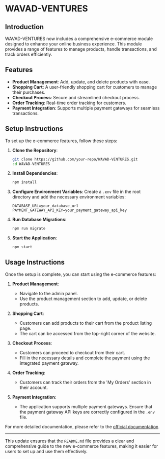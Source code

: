 # WAVAD-VENTURES

## Introduction
WAVAD-VENTURES now includes a comprehensive e-commerce module designed to enhance your online business experience. This module provides a range of features to manage products, handle transactions, and track orders efficiently.

## Features
- **Product Management**: Add, update, and delete products with ease.
- **Shopping Cart**: A user-friendly shopping cart for customers to manage their purchases.
- **Checkout Process**: Secure and streamlined checkout process.
- **Order Tracking**: Real-time order tracking for customers.
- **Payment Integration**: Supports multiple payment gateways for seamless transactions.

## Setup Instructions
To set up the e-commerce features, follow these steps:

1. **Clone the Repository**:
    ```bash
    git clone https://github.com/your-repo/WAVAD-VENTURES.git
    cd WAVAD-VENTURES
    ```

2. **Install Dependencies**:
    ```bash
    npm install
    ```

3. **Configure Environment Variables**:
    Create a `.env` file in the root directory and add the necessary environment variables:
    ```env
    DATABASE_URL=your_database_url
    PAYMENT_GATEWAY_API_KEY=your_payment_gateway_api_key
    ```

4. **Run Database Migrations**:
    ```bash
    npm run migrate
    ```

5. **Start the Application**:
    ```bash
    npm start
    ```

## Usage Instructions
Once the setup is complete, you can start using the e-commerce features:

1. **Product Management**:
    - Navigate to the admin panel.
    - Use the product management section to add, update, or delete products.

2. **Shopping Cart**:
    - Customers can add products to their cart from the product listing page.
    - The cart can be accessed from the top-right corner of the website.

3. **Checkout Process**:
    - Customers can proceed to checkout from their cart.
    - Fill in the necessary details and complete the payment using the integrated payment gateway.

4. **Order Tracking**:
    - Customers can track their orders from the 'My Orders' section in their account.

5. **Payment Integration**:
    - The application supports multiple payment gateways. Ensure that the payment gateway API keys are correctly configured in the `.env` file.

For more detailed documentation, please refer to the [official documentation](link-to-detailed-docs).

---

This update ensures that the `README.md` file provides a clear and comprehensive guide to the new e-commerce features, making it easier for users to set up and use them effectively.